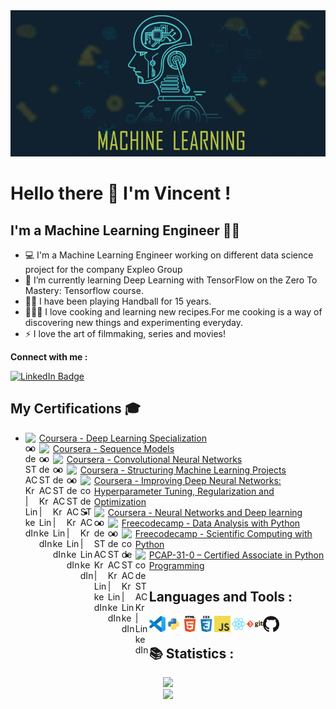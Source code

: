 <div align="center"><img src='./machine_learning.gif'></div>

# Hello there 👋 I'm Vincent !
## I'm a Machine Learning Engineer 👨‍💻

- 💻 I'm a Machine Learning Engineer working on different data science project for the company Expleo Group
- 🌱 I’m currently learning Deep Learning with TensorFlow on the Zero To Mastery: Tensorflow course.
- 🤾🏻 I have been playing Handball for 15 years.
- 👨🏻‍🍳 I love cooking and learning new recipes.For me cooking is a way of discovering new things and experimenting everyday. 
- ⚡ I love the art of filmmaking, series and movies!

<b> Connect with me :</b>

<div id="badges">
  <a href="https://www.linkedin.com/in/vincent-danchaud/">
    <img src="https://img.shields.io/badge/LinkedIn-blue?style=for-the-badge&logo=linkedin&logoColor=white" alt="LinkedIn Badge"/>
  </a>
</div>

## My Certifications 🎓

- <img align="left" alt="codeSTACKr | LinkedIn" width="22px" src="https://cdn.jsdelivr.net/npm/simple-icons@v3/icons/coursera.svg" /> [Coursera - 
Deep Learning Specialization][Coursera-Specialization]
- <img align="left" alt="codeSTACKr | LinkedIn" width="22px" src="https://cdn.jsdelivr.net/npm/simple-icons@v3/icons/coursera.svg" /> [Coursera - 
Sequence Models][Coursera-Sequence]
- <img align="left" alt="codeSTACKr | LinkedIn" width="22px" src="https://cdn.jsdelivr.net/npm/simple-icons@v3/icons/coursera.svg" /> [Coursera - 
Convolutional Neural Networks][Coursera-CNN]
- <img align="left" alt="codeSTACKr | LinkedIn" width="22px" src="https://cdn.jsdelivr.net/npm/simple-icons@v3/icons/coursera.svg" /> [Coursera - 
Structuring Machine Learning Projects][Coursera-ML Strategy]
- <img align="left" alt="codeSTACKr | LinkedIn" width="22px" src="https://cdn.jsdelivr.net/npm/simple-icons@v3/icons/coursera.svg" /> [Coursera - 
Improving Deep Neural Networks: Hyperparameter Tuning, Regularization and Optimization][Coursera-Optimization]
- <img align="left" alt="codeSTACKr | LinkedIn" width="22px" src="https://cdn.jsdelivr.net/npm/simple-icons@v3/icons/coursera.svg" /> [Coursera - Neural Networks and Deep learning][Coursera]
- <img align="left" alt="codeSTACKr | LinkedIn" width="22px" src="https://cdn.jsdelivr.net/npm/simple-icons@v3/icons/freecodecamp.svg" /> [Freecodecamp - Data Analysis with Python][Freecodecamp Data]
- <img align="left" alt="codeSTACKr | LinkedIn" width="22px" src="https://cdn.jsdelivr.net/npm/simple-icons@v3/icons/freecodecamp.svg" /> [Freecodecamp - Scientific Computing with Python][Freecodecamp Python]
- <img align="left" alt="codeSTACKr | LinkedIn" width="22px" src="https://cdn.jsdelivr.net/npm/simple-icons@v3/icons/python.svg" /> [PCAP-31-0 – Certified Associate in Python Programming][PCAP-31-03 Python]


## Languages and Tools :

<img align="left" alt="Visual Studio Code" width="26px" src="https://raw.githubusercontent.com/github/explore/80688e429a7d4ef2fca1e82350fe8e3517d3494d/topics/visual-studio-code/visual-studio-code.png" />
<img align="left" alt="Python" width="26px" src="https://raw.githubusercontent.com/github/explore/80688e429a7d4ef2fca1e82350fe8e3517d3494d/topics/python/python.png" />
<img align="left" alt="HTML5" width="26px" src="https://raw.githubusercontent.com/github/explore/80688e429a7d4ef2fca1e82350fe8e3517d3494d/topics/html/html.png" />
<img align="left" alt="CSS3" width="26px" src="https://raw.githubusercontent.com/github/explore/80688e429a7d4ef2fca1e82350fe8e3517d3494d/topics/css/css.png" />
<img align="left" alt="JavaScript" width="26px" src="https://raw.githubusercontent.com/github/explore/80688e429a7d4ef2fca1e82350fe8e3517d3494d/topics/javascript/javascript.png" />
<img align="left" alt="React" width="26px" src="https://raw.githubusercontent.com/github/explore/80688e429a7d4ef2fca1e82350fe8e3517d3494d/topics/react/react.png" />
<img align="left" alt="Git" width="26px" src="https://raw.githubusercontent.com/github/explore/80688e429a7d4ef2fca1e82350fe8e3517d3494d/topics/git/git.png" />
<img align="left" alt="GitHub" width="26px" src="https://raw.githubusercontent.com/github/explore/78df643247d429f6cc873026c0622819ad797942/topics/github/github.png" />
<br>

## 📚 Statistics :

<div align="center"><img src='https://github-readme-stats.vercel.app/api?username=danchaud-vincent&show_icons=true&theme=highcontrast'></div>

<div align="center"><img src='https://github-readme-stats.vercel.app/api/top-langs/?username=danchaud-vincent&layout=compact&theme=highcontrast'></div>


[Linkedin]: https://www.linkedin.com/in/vincent-danchaud/
[codingame]: https://www.codingame.com/profile/cc89f98f9ae9f32329ee23e1910f0cb19743464
[Coursera-Specialization]: https://coursera.org/share/5566caf9b0712ec37389943d0f0e8821
[Coursera-Sequence]: https://coursera.org/share/9773fc3d2f521d6512cbb222e74b39f1
[Coursera-CNN]: https://coursera.org/share/122cba9143270d32671815a3d623ca5c
[Coursera-ML Strategy]: https://coursera.org/share/2f38a67836df9b0d7c132044ea7aa595
[Coursera-Optimization]: https://coursera.org/share/1c36f790efc08f600d31d4c06e4fe5e4
[Coursera]: https://coursera.org/share/a93ef229512c0425619a2c5231dca072
[Freecodecamp Data]: https://www.freecodecamp.org/certification/fcc1802c57a-1dee-40db-adba-98df02ba3c2d/data-analysis-with-python-v7
[Freecodecamp Python]: https://www.freecodecamp.org/certification/fcc1802c57a-1dee-40db-adba-98df02ba3c2d/scientific-computing-with-python-v7
[PCAP-31-03 Python]: https://www.credly.com/badges/25a8d706-17b1-4ecc-8e3c-033bcd40e469?source=linked_in_profile
